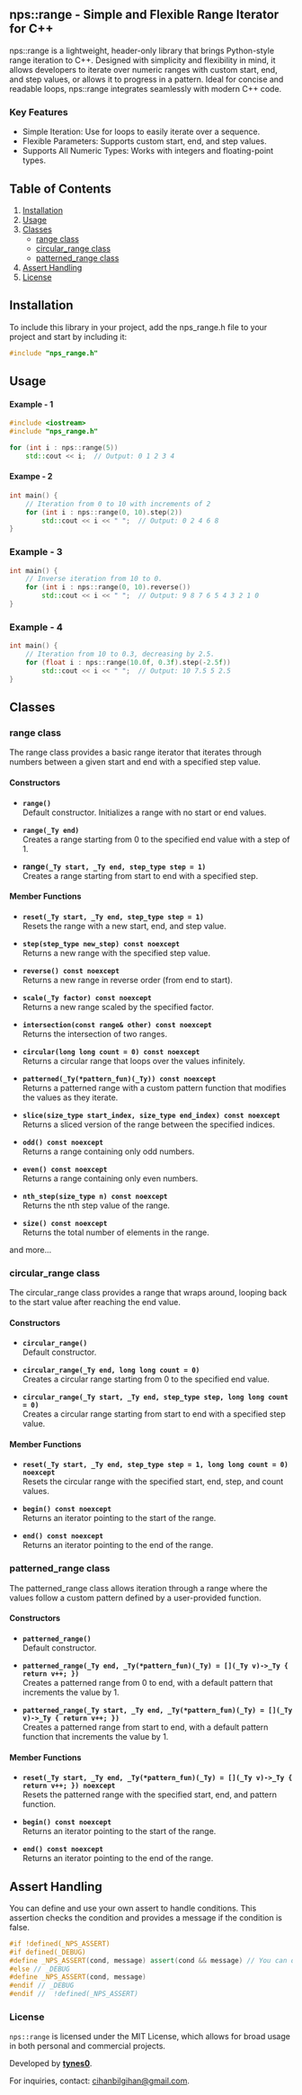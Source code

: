 ## nps::range - Simple and Flexible Range Iterator for C++
nps::range is a lightweight, header-only library that brings Python-style range iteration to C++. Designed with simplicity and flexibility in mind, it allows developers to iterate over numeric ranges with custom start, end, and step values, or allows it to progress in a pattern. Ideal for concise and readable loops, nps::range integrates seamlessly with modern C++ code.

### Key Features
- Simple Iteration: Use for loops to easily iterate over a sequence.
- Flexible Parameters: Supports custom start, end, and step values.
- Supports All Numeric Types: Works with integers and floating-point types.

## Table of Contents
1. [Installation](#installation)
2. [Usage](#usage)
3. [Classes](#classes)
    - [range class](#range-class)
    - [circular_range class](#circular_range-class)
    - [patterned_range class](#patterned_range-class)
4. [Assert Handling](#assert-handling)
5. [License](#license)

## Installation
To include this library in your project, add the nps_range.h file to your project and start by including it:
```cpp
#include "nps_range.h"
```

## Usage

#### Example - 1
```cpp
#include <iostream>
#include "nps_range.h"

for (int i : nps::range(5))
    std::cout << i;  // Output: 0 1 2 3 4
```

#### Exampe - 2
```cpp
int main() {
    // Iteration from 0 to 10 with increments of 2
    for (int i : nps::range(0, 10).step(2))
        std::cout << i << " ";  // Output: 0 2 4 6 8
}
```

### Example - 3
```cpp
int main() {
    // Inverse iteration from 10 to 0.
    for (int i : nps::range(0, 10).reverse())
        std::cout << i << " ";  // Output: 9 8 7 6 5 4 3 2 1 0
}

```

### Example - 4
```cpp
int main() {
    // Iteration from 10 to 0.3, decreasing by 2.5.
    for (float i : nps::range(10.0f, 0.3f).step(-2.5f)) 
        std::cout << i << " ";  // Output: 10 7.5 5 2.5
}
```

## Classes
### range class
The range class provides a basic range iterator that iterates through numbers between a given start and end with a specified step value.

#### Constructors
- **`range()`**  
Default constructor. Initializes a range with no start or end values.

- **`range(_Ty end)`**  
Creates a range starting from 0 to the specified end value with a step of 1.

- **range`(_Ty start, _Ty end, step_type step = 1)`**  
Creates a range starting from start to end with a specified step.

 #### Member Functions
- **`reset(_Ty start, _Ty end, step_type step = 1)`**  
Resets the range with a new start, end, and step value.

- **`step(step_type new_step) const noexcept`**  
Returns a new range with the specified step value.

- **`reverse() const noexcept`**  
Returns a new range in reverse order (from end to start).

- **`scale(_Ty factor) const noexcept`**  
Returns a new range scaled by the specified factor.

- **`intersection(const range& other) const noexcept`**  
Returns the intersection of two ranges.

- **`circular(long long count = 0) const noexcept`**  
Returns a circular range that loops over the values infinitely.

- **`patterned(_Ty(*pattern_fun)(_Ty)) const noexcept`**  
Returns a patterned range with a custom pattern function that modifies the values as they iterate.

- **`slice(size_type start_index, size_type end_index) const noexcept`**  
Returns a sliced version of the range between the specified indices.

- **`odd() const noexcept`**  
Returns a range containing only odd numbers.

- **`even() const noexcept`**  
Returns a range containing only even numbers.

- **`nth_step(size_type n) const noexcept`**  
Returns the nth step value of the range.

- **`size() const noexcept`**  
Returns the total number of elements in the range.

and more...

### circular_range class 
The circular_range class provides a range that wraps around, looping back to the start value after reaching the end value.

#### Constructors
- **`circular_range()`**  
Default constructor.

- **`circular_range(_Ty end, long long count = 0)`**  
Creates a circular range starting from 0 to the specified end value.

- **`circular_range(_Ty start, _Ty end, step_type step, long long count = 0)`**  
Creates a circular range starting from start to end with a specified step value.

#### Member Functions
- **`reset(_Ty start, _Ty end, step_type step = 1, long long count = 0) noexcept`**  
Resets the circular range with the specified start, end, step, and count values.

- **`begin() const noexcept`**  
Returns an iterator pointing to the start of the range.

- **`end() const noexcept`**  
Returns an iterator pointing to the end of the range.

### patterned_range class 
The patterned_range class allows iteration through a range where the values follow a custom pattern defined by a user-provided function.

#### Constructors
- **`patterned_range()`**  
Default constructor.

- **`patterned_range(_Ty end, _Ty(*pattern_fun)(_Ty) = [](_Ty v)->_Ty { return v++; })`**  
Creates a patterned range from 0 to end, with a default pattern that increments the value by 1.

- **`patterned_range(_Ty start, _Ty end, _Ty(*pattern_fun)(_Ty) = [](_Ty v)->_Ty { return v++; })`**  
Creates a patterned range from start to end, with a default pattern function that increments the value by 1.

#### Member Functions
- **`reset(_Ty start, _Ty end, _Ty(*pattern_fun)(_Ty) = [](_Ty v)->_Ty { return v++; }) noexcept`**  
Resets the patterned range with the specified start, end, and pattern function.

- **`begin() const noexcept`**  
Returns an iterator pointing to the start of the range.

- **`end() const noexcept`**  
Returns an iterator pointing to the end of the range.

## Assert Handling
You can define and use your own assert to handle conditions. This assertion checks the condition and provides a message if the condition is false.
```cpp
#if !defined(_NPS_ASSERT)
#if defined(_DEBUG) 
#define _NPS_ASSERT(cond, message) assert(cond && message) // You can define and use your own assert to handle conditions.
#else // _DEBUG
#define _NPS_ASSERT(cond, message)
#endif // _DEBUG
#endif //  !defined(_NPS_ASSERT)
```

### **License**  
`nps::range` is licensed under the MIT License, which allows for broad usage in both personal and commercial projects. 

Developed by [**tynes0**](https://github.com/tynes0). 

For inquiries, contact: cihanbilgihan@gmail.com.
